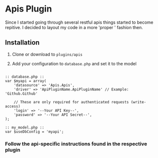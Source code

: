# Apis Plugin

Since I started going through several restful apis things started to become repitive. I decided to layout my code in a more 'proper ' fashion then.

## Installation

1. Clone or download to `plugins/apis`

3. Add your configuration to `database.php` and set it to the model

<pre><code>
:: database.php ::
var $myapi = array(
	'datasource' => 'Apis.Apis',
	'driver' => 'ApiPluginName.ApiPluginName' // Example: 'Github.Github'
	
	// These are only required for authenticated requests (write-access)
	'login' => '--Your API Key--',
	'password' => '--Your API Secret--',
);

:: my_model.php ::
var $useDbConfig = 'myapi';
</code></pre>

### Follow the api-specific instructions found in the respective plugin